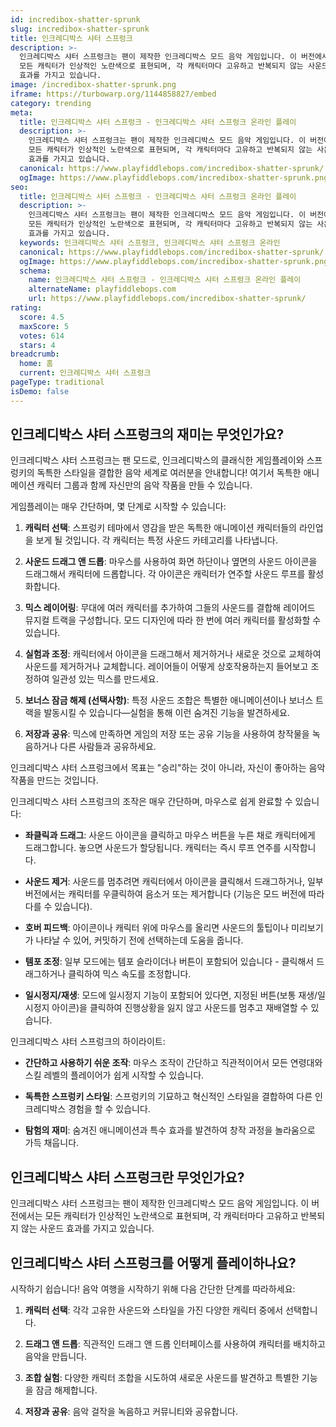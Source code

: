 ```yaml
---
id: incredibox-shatter-sprunk
slug: incredibox-shatter-sprunk
title: 인크레디박스 샤터 스프렁크
description: >-
  인크레디박스 샤터 스프렁크는 팬이 제작한 인크레디박스 모드 음악 게임입니다. 이 버전에서는 
  모든 캐릭터가 인상적인 노란색으로 표현되며, 각 캐릭터마다 고유하고 반복되지 않는 사운드 
  효과를 가지고 있습니다.
image: /incredibox-shatter-sprunk.png
iframe: https://turbowarp.org/1144858827/embed
category: trending
meta:
  title: 인크레디박스 샤터 스프렁크 - 인크레디박스 샤터 스프렁크 온라인 플레이
  description: >-
    인크레디박스 샤터 스프렁크는 팬이 제작한 인크레디박스 모드 음악 게임입니다. 이 버전에서는 
    모든 캐릭터가 인상적인 노란색으로 표현되며, 각 캐릭터마다 고유하고 반복되지 않는 사운드 
    효과를 가지고 있습니다.
  canonical: https://www.playfiddlebops.com/incredibox-shatter-sprunk/
  ogImage: https://www.playfiddlebops.com/incredibox-shatter-sprunk.png
seo:
  title: 인크레디박스 샤터 스프렁크 - 인크레디박스 샤터 스프렁크 온라인 플레이
  description: >-
    인크레디박스 샤터 스프렁크는 팬이 제작한 인크레디박스 모드 음악 게임입니다. 이 버전에서는 
    모든 캐릭터가 인상적인 노란색으로 표현되며, 각 캐릭터마다 고유하고 반복되지 않는 사운드 
    효과를 가지고 있습니다.
  keywords: 인크레디박스 샤터 스프렁크, 인크레디박스 샤터 스프렁크 온라인
  canonical: https://www.playfiddlebops.com/incredibox-shatter-sprunk/
  ogImage: https://www.playfiddlebops.com/incredibox-shatter-sprunk.png
  schema:
    name: 인크레디박스 샤터 스프렁크 - 인크레디박스 샤터 스프렁크 온라인 플레이
    alternateName: playfiddlebops.com
    url: https://www.playfiddlebops.com/incredibox-shatter-sprunk/
rating:
  score: 4.5
  maxScore: 5
  votes: 614
  stars: 4
breadcrumb:
  home: 홈
  current: 인크레디박스 샤터 스프렁크
pageType: traditional
isDemo: false
---
```


## 인크레디박스 샤터 스프렁크의 재미는 무엇인가요?

인크레디박스 샤터 스프렁크는 팬 모드로, 인크레디박스의 클래식한 게임플레이와 스프렁키의 독특한 스타일을 결합한 음악 세계로 여러분을 안내합니다! 여기서 독특한 애니메이션 캐릭터 그룹과 함께 자신만의 음악 작품을 만들 수 있습니다.

게임플레이는 매우 간단하며, 몇 단계로 시작할 수 있습니다:

1. **캐릭터 선택**: 스프렁키 테마에서 영감을 받은 독특한 애니메이션 캐릭터들의 라인업을 보게 될 것입니다. 각 캐릭터는 특정 사운드 카테고리를 나타냅니다.

2. **사운드 드래그 앤 드롭**: 마우스를 사용하여 화면 하단이나 옆면의 사운드 아이콘을 드래그해서 캐릭터에 드롭합니다. 각 아이콘은 캐릭터가 연주할 사운드 루프를 활성화합니다.

3. **믹스 레이어링**: 무대에 여러 캐릭터를 추가하여 그들의 사운드를 결합해 레이어드 뮤지컬 트랙을 구성합니다. 모드 디자인에 따라 한 번에 여러 캐릭터를 활성화할 수 있습니다.

4. **실험과 조정**: 캐릭터에서 아이콘을 드래그해서 제거하거나 새로운 것으로 교체하여 사운드를 제거하거나 교체합니다. 레이어들이 어떻게 상호작용하는지 들어보고 조정하여 일관성 있는 믹스를 만드세요.

5. **보너스 잠금 해제 (선택사항)**: 특정 사운드 조합은 특별한 애니메이션이나 보너스 트랙을 발동시킬 수 있습니다—실험을 통해 이런 숨겨진 기능을 발견하세요.

6. **저장과 공유**: 믹스에 만족하면 게임의 저장 또는 공유 기능을 사용하여 창작물을 녹음하거나 다른 사람들과 공유하세요.

인크레디박스 샤터 스프렁크에서 목표는 "승리"하는 것이 아니라, 자신이 좋아하는 음악 작품을 만드는 것입니다.

인크레디박스 샤터 스프렁크의 조작은 매우 간단하며, 마우스로 쉽게 완료할 수 있습니다:

- **좌클릭과 드래그**: 사운드 아이콘을 클릭하고 마우스 버튼을 누른 채로 캐릭터에게 드래그합니다. 놓으면 사운드가 할당됩니다. 캐릭터는 즉시 루프 연주를 시작합니다.

- **사운드 제거**: 사운드를 멈추려면 캐릭터에서 아이콘을 클릭해서 드래그하거나, 일부 버전에서는 캐릭터를 우클릭하여 음소거 또는 제거합니다 (기능은 모드 버전에 따라 다를 수 있습니다).

- **호버 피드백**: 아이콘이나 캐릭터 위에 마우스를 올리면 사운드의 툴팁이나 미리보기가 나타날 수 있어, 커밋하기 전에 선택하는데 도움을 줍니다.

- **템포 조정**: 일부 모드에는 템포 슬라이더나 버튼이 포함되어 있습니다 - 클릭해서 드래그하거나 클릭하여 믹스 속도를 조정합니다.

- **일시정지/재생**: 모드에 일시정지 기능이 포함되어 있다면, 지정된 버튼(보통 재생/일시정지 아이콘)을 클릭하여 진행상황을 잃지 않고 사운드를 멈추고 재배열할 수 있습니다.

인크레디박스 샤터 스프렁크의 하이라이트:

- **간단하고 사용하기 쉬운 조작**: 마우스 조작이 간단하고 직관적이어서 모든 연령대와 스킬 레벨의 플레이어가 쉽게 시작할 수 있습니다.

- **독특한 스프렁키 스타일**: 스프렁키의 기묘하고 혁신적인 스타일을 결합하여 다른 인크레디박스 경험을 할 수 있습니다.

- **탐험의 재미**: 숨겨진 애니메이션과 특수 효과를 발견하여 창작 과정을 놀라움으로 가득 채웁니다.

## 인크레디박스 샤터 스프렁크란 무엇인가요?

인크레디박스 샤터 스프렁크는 팬이 제작한 인크레디박스 모드 음악 게임입니다. 이 버전에서는 모든 캐릭터가 인상적인 노란색으로 표현되며, 각 캐릭터마다 고유하고 반복되지 않는 사운드 효과를 가지고 있습니다.

## 인크레디박스 샤터 스프렁크를 어떻게 플레이하나요?

시작하기 쉽습니다! 음악 여행을 시작하기 위해 다음 간단한 단계를 따라하세요:

1. **캐릭터 선택**: 각각 고유한 사운드와 스타일을 가진 다양한 캐릭터 중에서 선택합니다.

2. **드래그 앤 드롭**: 직관적인 드래그 앤 드롭 인터페이스를 사용하여 캐릭터를 배치하고 음악을 만듭니다.

3. **조합 실험**: 다양한 캐릭터 조합을 시도하여 새로운 사운드를 발견하고 특별한 기능을 잠금 해제합니다.

4. **저장과 공유**: 음악 걸작을 녹음하고 커뮤니티와 공유합니다.
